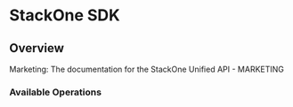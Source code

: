 # StackOne SDK


## Overview

Marketing: The documentation for the StackOne Unified API - MARKETING

### Available Operations


